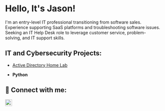 <h1>Hello, It's Jason!</h1> <p>I'm an entry-level IT professional transitioning from software sales. Experience supporting SaaS platforms and
troubleshooting software issues. Seeking an IT Help Desk role to leverage customer service, problem-solving, and
IT support skills.</p>

<h2> IT and Cybersecurity Projects:</h2>

- [Active Directory Home Lab](https://linkedin.com/in/jasonfrink)

- <b>Python</b>
 
<h2> 🤳 Connect with me:</h2>

[<img align="left" alt="JasonFrink | LinkedIn" width="22px" src="https://cdn.jsdelivr.net/npm/simple-icons@v3/icons/linkedin.svg" />][linkedin]

[linkedin]: https://linkedin.com/in/jasonfrink

<!--

Here are some ideas to get you started:

- 🔭 I’m currently working on ...
- 🌱 I’m currently learning ...
- 👯 I’m looking to collaborate on ...
- 🤔 I’m looking for help with ...
- 💬 Ask me about ...
- 📫 How to reach me: ...
- 😄 Pronouns: ...
- ⚡ Fun fact: ...
-->
